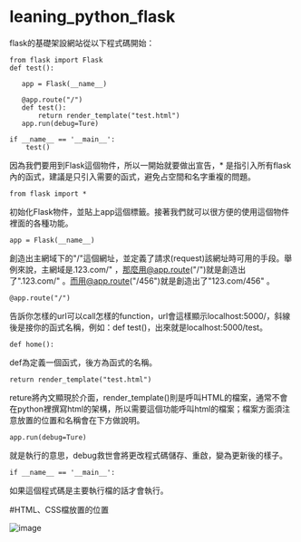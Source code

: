 # leaning_python_flask

flask的基礎架設網站從以下程式碼開始：

```
from flask import Flask
def test():

   app = Flask(__name__)

   @app.route("/")
   def test():
       return render_template("test.html")
   app.run(debug=Ture)

if __name__ == '__main__':
    test()
```
因為我們要用到Flask這個物件，所以一開始就要做出宣告，* 是指引入所有flask內的函式，建議是只引入需要的函式，避免占空間和名字重複的問題。

```from flask import *```  

初始化Flask物件，並貼上app這個標籤。接著我們就可以很方便的使用這個物件裡面的各種功能。

```app = Flask(__name__)```

創造出主網域下的"/"這個網址，並定義了請求(request)該網址時可用的手段。舉例來說，主網域是.123.com/" ，那麼用@app.route("/")就是創造出了".123.com/" 。而用@app.route("/456")就是創造出了"123.com/456" 。

```@app.route("/")```

告訴你怎樣的url可以call怎樣的function，url會這樣顯示localhost:5000/，斜線後是接你的函式名稱，例如：def test()，出來就是localhost:5000/test。

```def home():```

def為定義一個函式，後方為函式的名稱。

```return render_template("test.html")```

reture將內文顯現於介面，render_template()則是呼叫HTML的檔案，通常不會在python裡撰寫html的架構，所以需要這個功能呼叫html的檔案；檔案方面須注意放置的位置和名稱會在下方做說明。

```app.run(debug=Ture)```

就是執行的意思，debug救世會將更改程式碼儲存、重啟，變為更新後的樣子。

```if __name__ == '__main__':```

如果這個程式碼是主要執行檔的話才會執行。


#HTML、CSS檔放置的位置

![image](https://user-images.githubusercontent.com/67619529/132873855-81f6c5a4-65c6-4df8-bd6d-4b2861048fc8.png)




